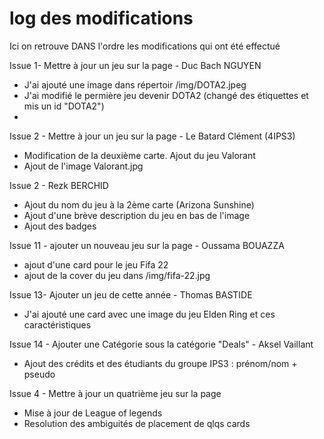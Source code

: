 # log des modifications 
Ici on retrouve DANS l'ordre les modifications qui ont été effectué

Issue 1- Mettre à jour un jeu sur la page - Duc Bach NGUYEN
- J'ai ajouté une image dans répertoir /img/DOTA2.jpeg
- J'ai modifié le permière jeu devenir DOTA2 (changé des étiquettes et mis un id "DOTA2")
- 

Issue 2 - Mettre à jour un jeu sur la page - Le Batard Clément (4IPS3)
- Modification de la deuxième carte. Ajout du jeu Valorant
- Ajout de l'image Valorant.jpg

Issue 2 - Rezk BERCHID
- Ajout du nom du jeu à la 2ème carte (Arizona Sunshine)
- Ajout d'une brève description du jeu en bas de l'image  
- Ajout des badges

Issue 11 - ajouter un nouveau jeu sur la page - Oussama BOUAZZA
- ajout d'une card pour le jeu Fifa 22
- ajout de la cover du jeu dans /img/fifa-22.jpg

Issue 13- Ajouter un jeu de cette année - Thomas BASTIDE
- J'ai ajouté une card avec une image du jeu Elden Ring et ces caractéristiques

Issue 14 - Ajouter une Catégorie sous la catégorie "Deals" - Aksel Vaillant
- Ajout des crédits et des étudiants du groupe IPS3 : prénom/nom + pseudo

Issue 4 - Mettre à jour un quatrième jeu sur la page
- Mise à jour de League of legends
- Resolution des ambiguités de placement de qlqs cards